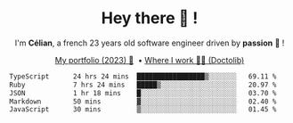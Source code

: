 <h1 align="center">Hey there 👋 !</h1>

<p align="center">I'm <b>Célian</b>, a french 23 years old software engineer driven by <b>passion</b> 👀 !</p>
<p align="center">
  <a href="https://celian.cloud">My portfolio (2023) 🚀</a> 
  ‎ •‎ 
  <a href="https://doctolib.com">Where I work 👨‍⚕️ (Doctolib)</a> 
</p>

<!--START_SECTION:waka-->

```txt
TypeScript      24 hrs 24 mins  █████████████████▒░░░░░░░   69.11 %
Ruby            7 hrs 24 mins   █████▒░░░░░░░░░░░░░░░░░░░   20.97 %
JSON            1 hr 18 mins    █░░░░░░░░░░░░░░░░░░░░░░░░   03.70 %
Markdown        50 mins         ▓░░░░░░░░░░░░░░░░░░░░░░░░   02.40 %
JavaScript      30 mins         ▒░░░░░░░░░░░░░░░░░░░░░░░░   01.45 %
```

<!--END_SECTION:waka-->
